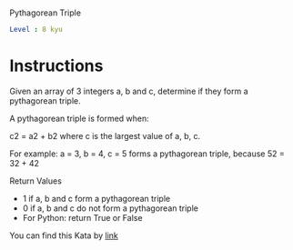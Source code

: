 # 
Pythagorean Triple

```yaml
Level : 8 kyu
```

# Instructions

Given an array of 3 integers a, b and c, determine if they form a pythagorean triple.

A pythagorean triple is formed when:

c2 = a2 + b2
where c is the largest value of a, b, c.

For example: a = 3, b = 4, c = 5 forms a pythagorean triple, because 52 = 32 + 42

Return Values
- 1 if a, b and c form a pythagorean triple
- 0 if a, b and c do not form a pythagorean triple
- For Python: return True or False

You can find this Kata by [link](https://www.codewars.com/kata/5951d30ce99cf2467e000013/train/java)